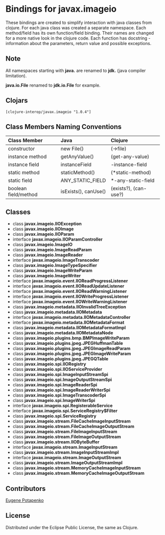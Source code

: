 # Bindings for javax.imageio

These bindings are created to simplify interaction with java classes from clojure.
For each java class was created a separate namespace.
Each method/field has its own function/field binding.
Their names are changed for a more native look in the clojure code. Each function has docstring - information about the parameters, return value and possible exceptions.

## Note

All namespaces starting with **java.** are renamed to **jdk.** (java compiler limitation). 

**java.io.File** renamed to **jdk.io.File** for example. 




## Clojars

```
[clojure-interop/javax.imageio "1.0.4"]
```

## Class Members Naming Conventions

| Class Member | Java | Clojure |
|:--|:--|:--|
| constructor | new File() | (->file) |
| instance method | getAnyValue() | (get-any-value) |
| instance field | instanceField | -instance-field |
| static method | staticMethod() | (*static-method) |
| static field | ANY_STATIC_FIELD | *-any-static-field |
| boolean field/method | isExists(), canUse() | (exists?), (can-use?) |

## Classes

- class **javax.imageio.IIOException**
- class **javax.imageio.IIOImage**
- class **javax.imageio.IIOParam**
- interface **javax.imageio.IIOParamController**
- class **javax.imageio.ImageIO**
- class **javax.imageio.ImageReadParam**
- class **javax.imageio.ImageReader**
- interface **javax.imageio.ImageTranscoder**
- class **javax.imageio.ImageTypeSpecifier**
- class **javax.imageio.ImageWriteParam**
- class **javax.imageio.ImageWriter**
- interface **javax.imageio.event.IIOReadProgressListener**
- interface **javax.imageio.event.IIOReadUpdateListener**
- interface **javax.imageio.event.IIOReadWarningListener**
- interface **javax.imageio.event.IIOWriteProgressListener**
- interface **javax.imageio.event.IIOWriteWarningListener**
- class **javax.imageio.metadata.IIOInvalidTreeException**
- class **javax.imageio.metadata.IIOMetadata**
- interface **javax.imageio.metadata.IIOMetadataController**
- interface **javax.imageio.metadata.IIOMetadataFormat**
- class **javax.imageio.metadata.IIOMetadataFormatImpl**
- class **javax.imageio.metadata.IIOMetadataNode**
- class **javax.imageio.plugins.bmp.BMPImageWriteParam**
- class **javax.imageio.plugins.jpeg.JPEGHuffmanTable**
- class **javax.imageio.plugins.jpeg.JPEGImageReadParam**
- class **javax.imageio.plugins.jpeg.JPEGImageWriteParam**
- class **javax.imageio.plugins.jpeg.JPEGQTable**
- class **javax.imageio.spi.IIORegistry**
- class **javax.imageio.spi.IIOServiceProvider**
- class **javax.imageio.spi.ImageInputStreamSpi**
- class **javax.imageio.spi.ImageOutputStreamSpi**
- class **javax.imageio.spi.ImageReaderSpi**
- class **javax.imageio.spi.ImageReaderWriterSpi**
- class **javax.imageio.spi.ImageTranscoderSpi**
- class **javax.imageio.spi.ImageWriterSpi**
- interface **javax.imageio.spi.RegisterableService**
- interface **javax.imageio.spi.ServiceRegistry$Filter**
- class **javax.imageio.spi.ServiceRegistry**
- class **javax.imageio.stream.FileCacheImageInputStream**
- class **javax.imageio.stream.FileCacheImageOutputStream**
- class **javax.imageio.stream.FileImageInputStream**
- class **javax.imageio.stream.FileImageOutputStream**
- class **javax.imageio.stream.IIOByteBuffer**
- interface **javax.imageio.stream.ImageInputStream**
- class **javax.imageio.stream.ImageInputStreamImpl**
- interface **javax.imageio.stream.ImageOutputStream**
- class **javax.imageio.stream.ImageOutputStreamImpl**
- class **javax.imageio.stream.MemoryCacheImageInputStream**
- class **javax.imageio.stream.MemoryCacheImageOutputStream**

## Contributors

[Eugene Potapenko](https://github.com/potapenko/)

## License

Distributed under the Eclipse Public License, the same as Clojure.

